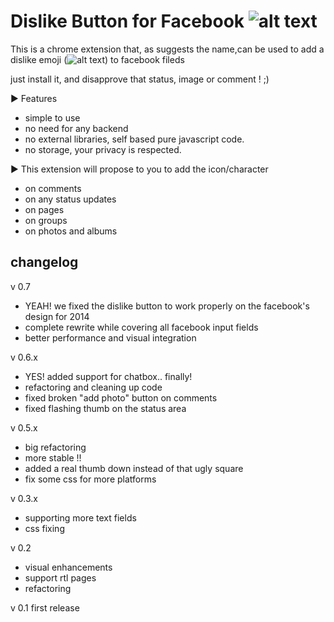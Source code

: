 Dislike Button for Facebook ![alt text](https://raw.github.com/hatemzidi/dislikeBookmarklet/master/images/logo.png)
========================

This is a chrome extension that, as suggests the name,can be used to add a dislike emoji
(![alt text](https://raw.github.com/hatemzidi/dislikeBookmarklet/master/images/dislike-symbol.png)) to facebook fileds

just install it, and disapprove that status, image or comment ! ;)

► Features
  +  simple to use
  +  no need for any backend
  +  no external libraries, self based pure javascript code.
  +  no storage, your privacy is respected.

► This extension will propose to you to add the icon/character
  +  on comments
  +  on any status updates
  +  on pages
  +  on groups
  +  on photos and albums


changelog
---------

v 0.7
- YEAH! we fixed the dislike button to work properly on the facebook's design for 2014
- complete rewrite while covering all facebook input fields
- better performance and visual integration

v 0.6.x
- YES! added support for chatbox.. finally!
- refactoring and cleaning up code
- fixed broken "add photo" button on comments
- fixed flashing thumb on the status area

v 0.5.x
- big refactoring
- more stable !!
- added a real thumb down instead of that ugly square
- fix some css for more platforms

v 0.3.x
- supporting more text fields
- css fixing

v 0.2
- visual enhancements
- support rtl pages
- refactoring

v 0.1
first release
